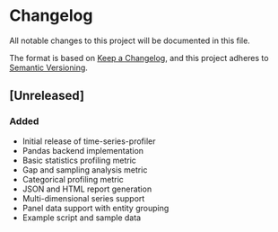 # Changelog

All notable changes to this project will be documented in this file.

The format is based on [Keep a Changelog](https://keepachangelog.com/en/1.0.0/),
and this project adheres to [Semantic Versioning](https://semver.org/spec/v2.0.0.html).

## [Unreleased]

### Added
- Initial release of time-series-profiler
- Pandas backend implementation
- Basic statistics profiling metric
- Gap and sampling analysis metric
- Categorical profiling metric
- JSON and HTML report generation
- Multi-dimensional series support
- Panel data support with entity grouping
- Example script and sample data
